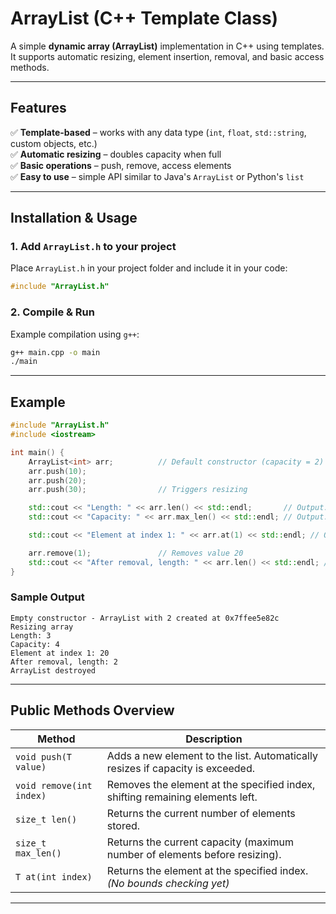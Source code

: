 # ArrayList (C++ Template Class)

A simple **dynamic array (ArrayList)** implementation in C++ using templates.  
It supports automatic resizing, element insertion, removal, and basic access methods.

---

## **Features**
✅ **Template-based** – works with any data type (`int`, `float`, `std::string`, custom objects, etc.)  
✅ **Automatic resizing** – doubles capacity when full  
✅ **Basic operations** – push, remove, access elements  
✅ **Easy to use** – simple API similar to Java's `ArrayList` or Python's `list`  

---

## **Installation & Usage**

### **1. Add `ArrayList.h` to your project**
Place `ArrayList.h` in your project folder and include it in your code:

```cpp
#include "ArrayList.h"
```

### **2. Compile & Run**
Example compilation using `g++`:

```bash
g++ main.cpp -o main
./main
```

---

## **Example**

```cpp
#include "ArrayList.h"
#include <iostream>

int main() {
    ArrayList<int> arr;          // Default constructor (capacity = 2)
    arr.push(10);
    arr.push(20);
    arr.push(30);                // Triggers resizing

    std::cout << "Length: " << arr.len() << std::endl;       // Output: 3
    std::cout << "Capacity: " << arr.max_len() << std::endl; // Output: 4

    std::cout << "Element at index 1: " << arr.at(1) << std::endl; // Output: 20

    arr.remove(1);               // Removes value 20
    std::cout << "After removal, length: " << arr.len() << std::endl; // Output: 2
}
```

### **Sample Output**

```
Empty constructor - ArrayList with 2 created at 0x7ffee5e82c
Resizing array
Length: 3
Capacity: 4
Element at index 1: 20
After removal, length: 2
ArrayList destroyed
```

---

## **Public Methods Overview**

| Method | Description |
|--------|-------------|
| `void push(T value)` | Adds a new element to the list. Automatically resizes if capacity is exceeded. |
| `void remove(int index)` | Removes the element at the specified index, shifting remaining elements left. |
| `size_t len()` | Returns the current number of elements stored. |
| `size_t max_len()` | Returns the current capacity (maximum number of elements before resizing). |
| `T at(int index)` | Returns the element at the specified index. *(No bounds checking yet)* |

---
